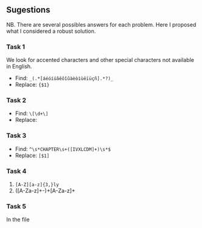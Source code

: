 ## Sugestions

NB. There are several possibles answers for each problem. Here I proposed what I considered a robust solution.


### Task 1
We look for accented characters and other special characters not available in English.

- Find: `_(.*[áéóíúâêôîûàèòìùëïüçñ].*?)_`
- Replace: `{$1}`

### Task 2
- Find: `\[\d+\]`
- Replace: 

### Task 3
- Find: `^\s*CHAPTER\s+([IVXLCDM]+)\s*$`
- Replace: `[$1]`

### Task 4
1. `[A-Z][a-z]{3,}ly`
2. ([A-Za-z]+-)+[A-Za-z]+

### Task 5
In the file

